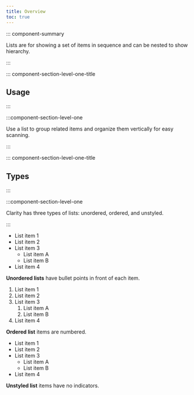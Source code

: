 ```yaml
---
title: Overview
toc: true
---
```


::: component-summary

Lists are for showing a set of items in sequence and can be nested to show hierarchy.

:::

::: component-section-level-one-title

## Usage

:::

:::component-section-level-one

Use a list to group related items and organize them vertically for easy scanning.

:::

::: component-section-level-one-title

## Types

:::

:::component-section-level-one

Clarity has three types of lists: unordered, ordered, and unstyled.

:::

<div class="clr-row" cds-layout="m-b:xxl">
<div class="clr-col-sm-12 clr-col-lg-4" cds-layout="p-b@lg:none p-b:lg">
<DocInset height="240">
<div class="card-like" cds-text cds-layout="vertical gap:lg p:md align:stretch">
    <ul cds-list>
        <li>List item 1</li>
        <li>List item 2</li>
        <li>
            List item 3
            <ul cds-list>
                <li>List item A</li>
                <li>List item B</li>
            </ul>
        </li>
        <li>List item 4</li>
    </ul>
</div>
</DocInset>
<p cds-text="body" cds-layout="p-t:lg p-b:md"><b>Unordered lists</b> have bullet points in front of each item.</p>
</div>
<div class="clr-col-sm-12 clr-col-lg-4" cds-layout="p-b@lg:none p-b:lg">
<DocInset height="240">
<div class="card-like" cds-text cds-layout="vertical gap:lg p:md align:stretch">
    <ol cds-list>
        <li>List item 1</li>
        <li>List item 2</li>
        <li>
            List item 3
            <ol cds-list>
                <li>List item A</li>
                <li>List item B</li>
            </ol>
        </li>
        <li>List item 4</li>
    </ol>
</div>
</DocInset>
<p cds-text="body" cds-layout="p-t:lg p-b:md"><b>Ordered list</b> items are numbered.</p>
</div>
<div class="clr-col-sm-12 clr-col-lg-4">
<DocInset height="240">
<div class="card-like" cds-text cds-layout="vertical gap:lg p:md p-l:lg align:stretch">
    <ul cds-list="unstyled">
        <li>List item 1</li>
        <li>List item 2</li>
        <li>
            List item 3
            <ul cds-list="unstyled">
                <li>List item A</li>
                <li>List item B</li>
            </ul>
        </li>
        <li>List item 4</li>
    </ul>
</div>
</DocInset>
<p cds-text="body" cds-layout="p-t:lg p-b:md"><b>Unstyled list</b> items have no indicators.</p>
</div>
</div>

